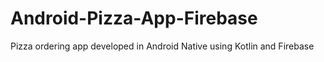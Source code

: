 # Android-Pizza-App-Firebase
Pizza ordering app developed in Android Native using Kotlin and Firebase
